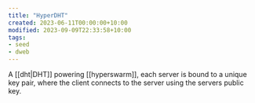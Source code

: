 ```yaml
---
title: "HyperDHT"
created: 2023-06-11T00:00:00+10:00
modified: 2023-09-09T22:33:58+10:00
tags:
- seed
- dweb
---
```


A [[dht|DHT]] powering [[hyperswarm]], each server is bound to a unique key pair, where the client connects to the server using the servers public key.